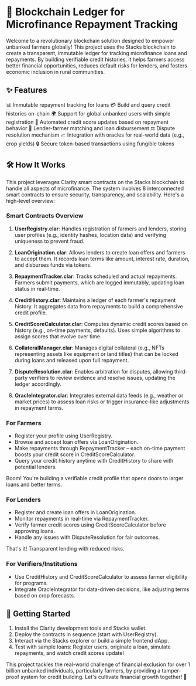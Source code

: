 # 🌾 Blockchain Ledger for Microfinance Repayment Tracking

Welcome to a revolutionary blockchain solution designed to empower unbanked farmers globally! This project uses the Stacks blockchain to create a transparent, immutable ledger for tracking microfinance loans and repayments. By building verifiable credit histories, it helps farmers access better financial opportunities, reduces default risks for lenders, and fosters economic inclusion in rural communities.

## ✨ Features

📊 Immutable repayment tracking for loans
💳 Build and query credit histories on-chain
🌍 Support for global unbanked users with simple registration
🔄 Automated credit score updates based on repayment behavior
🤝 Lender-farmer matching and loan disbursement
⚖️ Dispute resolution mechanism
📈 Integration with oracles for real-world data (e.g., crop yields)
🔒 Secure token-based transactions using fungible tokens

## 🛠 How It Works

This project leverages Clarity smart contracts on the Stacks blockchain to handle all aspects of microfinance. The system involves 8 interconnected smart contracts to ensure security, transparency, and scalability. Here's a high-level overview:

### Smart Contracts Overview

1. **UserRegistry.clar**: Handles registration of farmers and lenders, storing user profiles (e.g., identity hashes, location data) and verifying uniqueness to prevent fraud.

2. **LoanOrigination.clar**: Allows lenders to create loan offers and farmers to accept them. It records loan terms like amount, interest rate, duration, and disburses funds via tokens.

3. **RepaymentTracker.clar**: Tracks scheduled and actual repayments. Farmers submit payments, which are logged immutably, updating loan status in real-time.

4. **CreditHistory.clar**: Maintains a ledger of each farmer's repayment history. It aggregates data from repayments to build a comprehensive credit profile.

5. **CreditScoreCalculator.clar**: Computes dynamic credit scores based on history (e.g., on-time payments, defaults). Uses simple algorithms to assign scores that evolve over time.

6. **CollateralManager.clar**: Manages digital collateral (e.g., NFTs representing assets like equipment or land titles) that can be locked during loans and released upon full repayment.

7. **DisputeResolution.clar**: Enables arbitration for disputes, allowing third-party verifiers to review evidence and resolve issues, updating the ledger accordingly.

8. **OracleIntegrator.clar**: Integrates external data feeds (e.g., weather or market prices) to assess loan risks or trigger insurance-like adjustments in repayment terms.

### For Farmers

- Register your profile using UserRegistry.
- Browse and accept loan offers via LoanOrigination.
- Make repayments through RepaymentTracker – each on-time payment boosts your credit score in CreditScoreCalculator.
- Query your credit history anytime with CreditHistory to share with potential lenders.

Boom! You're building a verifiable credit profile that opens doors to larger loans and better terms.

### For Lenders

- Register and create loan offers in LoanOrigination.
- Monitor repayments in real-time via RepaymentTracker.
- Verify farmer credit scores using CreditScoreCalculator before approving loans.
- Handle any issues with DisputeResolution for fair outcomes.

That's it! Transparent lending with reduced risks.

### For Verifiers/Institutions

- Use CreditHistory and CreditScoreCalculator to assess farmer eligibility for programs.
- Integrate OracleIntegrator for data-driven decisions, like adjusting terms based on crop forecasts.

## 🚀 Getting Started

1. Install the Clarity development tools and Stacks wallet.
2. Deploy the contracts in sequence (start with UserRegistry).
3. Interact via the Stacks explorer or build a simple frontend dApp.
4. Test with sample loans: Register users, originate a loan, simulate repayments, and watch credit scores update!

This project tackles the real-world challenge of financial exclusion for over 1 billion unbanked individuals, particularly farmers, by providing a tamper-proof system for credit building. Let's cultivate financial growth together! 🌱